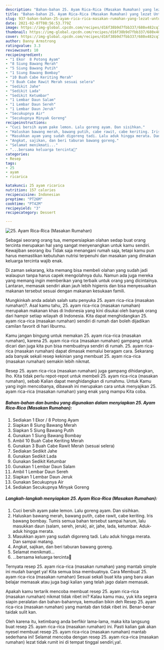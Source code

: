 ```yaml
---
description: "Bahan-bahan 25. Ayam Rica-Rica (Masakan Rumahan) yang lezat Untuk Jualan"
title: "Bahan-bahan 25. Ayam Rica-Rica (Masakan Rumahan) yang lezat Untuk Jualan"
slug: 937-bahan-bahan-25-ayam-rica-rica-masakan-rumahan-yang-lezat-untuk-jualan
date: 2021-02-07T08:56:53.779Z
image: https://img-global.cpcdn.com/recipes/d16f38b9d7fbb337/680x482cq70/25-ayam-rica-rica-masakan-rumahan-foto-resep-utama.jpg
thumbnail: https://img-global.cpcdn.com/recipes/d16f38b9d7fbb337/680x482cq70/25-ayam-rica-rica-masakan-rumahan-foto-resep-utama.jpg
cover: https://img-global.cpcdn.com/recipes/d16f38b9d7fbb337/680x482cq70/25-ayam-rica-rica-masakan-rumahan-foto-resep-utama.jpg
author: Danny Armstrong
ratingvalue: 3.3
reviewcount: 10
recipeingredient:
- "1 Ekor  8 Potong Ayam"
- "8 Siung Bawang Merah"
- "5 Siung Bawang Putih"
- "1 Siung Bawang Bombay"
- "10 Buah Cabe Keriting Merah"
- "3 Buah Cabe Rawit Merah sesuai selera"
- "Sedikit Jahe"
- "Sedikit Lada"
- "Sedikit Ketumbar"
- "1 Lembar Daun Salam"
- "1 Lembar Daun Sereh"
- "1 Lembar Daun Jeruk"
- "Secukupnya Air"
- "Secukupnya Minyak Goreng"
recipeinstructions:
- "Cuci bersih ayam pake lemon. Lalu goreng ayam. Dan sisihkan."
- "Haluskan bawang merah, bawang putih, cabe rawit, cabe keriting. Iris bawang bombay. Tumis semua bahan tersebut sampai harum, lalu masukkan daun (salam, sereh, jeruk), air, jahe, lada, ketumbar. Aduk-aduk hingga merata."
- "Masukkan ayam yang sudah digoreng tadi. Lalu aduk hingga merata. Dan sampai matang."
- "Angkat, sajikan, dan beri taburan bawang goreng."
- "Selamat menikmati..."
- "...bersama keluarga tercinta🍗"
categories:
- Resep
tags:
- 25
- ayam
- ricarica

katakunci: 25 ayam ricarica 
nutrition: 157 calories
recipecuisine: Indonesian
preptime: "PT26M"
cooktime: "PT42M"
recipeyield: "3"
recipecategory: Dessert

---
```



![25. Ayam Rica-Rica (Masakan Rumahan)](https://img-global.cpcdn.com/recipes/d16f38b9d7fbb337/680x482cq70/25-ayam-rica-rica-masakan-rumahan-foto-resep-utama.jpg)

Sebagai seorang orang tua, mempersiapkan olahan sedap buat orang tercinta merupakan hal yang sangat menyenangkan untuk kamu sendiri. Kewajiban seorang ibu Tidak saja menangani rumah saja, tetapi kamu pun harus memastikan kebutuhan nutrisi terpenuhi dan masakan yang dimakan keluarga tercinta wajib enak.

Di zaman  sekarang, kita memang bisa membeli olahan yang sudah jadi walaupun tanpa harus capek mengolahnya dulu. Namun ada juga mereka yang memang ingin memberikan yang terbaik untuk orang yang dicintainya. Lantaran, memasak sendiri akan jauh lebih higienis dan bisa menyesuaikan makanan tersebut sesuai dengan makanan kesukaan famili. 



Mungkinkah anda adalah salah satu penyuka 25. ayam rica-rica (masakan rumahan)?. Asal kamu tahu, 25. ayam rica-rica (masakan rumahan) merupakan makanan khas di Indonesia yang kini disukai oleh banyak orang dari hampir setiap wilayah di Indonesia. Kita dapat menghidangkan 25. ayam rica-rica (masakan rumahan) sendiri di rumah dan boleh dijadikan camilan favorit di hari liburmu.

Kamu jangan bingung untuk memakan 25. ayam rica-rica (masakan rumahan), karena 25. ayam rica-rica (masakan rumahan) gampang untuk dicari dan juga kita pun bisa membuatnya sendiri di rumah. 25. ayam rica-rica (masakan rumahan) dapat dimasak memalui beragam cara. Sekarang ada banyak sekali resep kekinian yang membuat 25. ayam rica-rica (masakan rumahan) semakin lebih nikmat.

Resep 25. ayam rica-rica (masakan rumahan) juga gampang dihidangkan, lho. Kita tidak perlu repot-repot untuk membeli 25. ayam rica-rica (masakan rumahan), sebab Kalian dapat menghidangkan di rumahmu. Untuk Kamu yang ingin mencobanya, dibawah ini merupakan cara untuk menyajikan 25. ayam rica-rica (masakan rumahan) yang enak yang mampu Kita coba.

<!--inarticleads1-->

##### Bahan-bahan dan bumbu yang digunakan dalam menyiapkan 25. Ayam Rica-Rica (Masakan Rumahan):

1. Sediakan 1 Ekor / 8 Potong Ayam
1. Siapkan 8 Siung Bawang Merah
1. Siapkan 5 Siung Bawang Putih
1. Gunakan 1 Siung Bawang Bombay
1. Ambil 10 Buah Cabe Keriting Merah
1. Gunakan 3 Buah Cabe Rawit Merah (sesuai selera)
1. Sediakan Sedikit Jahe
1. Gunakan Sedikit Lada
1. Gunakan Sedikit Ketumbar
1. Gunakan 1 Lembar Daun Salam
1. Ambil 1 Lembar Daun Sereh
1. Siapkan 1 Lembar Daun Jeruk
1. Gunakan Secukupnya Air
1. Sediakan Secukupnya Minyak Goreng




<!--inarticleads2-->

##### Langkah-langkah menyiapkan 25. Ayam Rica-Rica (Masakan Rumahan):

1. Cuci bersih ayam pake lemon. Lalu goreng ayam. Dan sisihkan.
1. Haluskan bawang merah, bawang putih, cabe rawit, cabe keriting. Iris bawang bombay. Tumis semua bahan tersebut sampai harum, lalu masukkan daun (salam, sereh, jeruk), air, jahe, lada, ketumbar. Aduk-aduk hingga merata.
1. Masukkan ayam yang sudah digoreng tadi. Lalu aduk hingga merata. Dan sampai matang.
1. Angkat, sajikan, dan beri taburan bawang goreng.
1. Selamat menikmati...
1. ...bersama keluarga tercinta🍗




Ternyata resep 25. ayam rica-rica (masakan rumahan) yang mantab simple ini mudah banget ya! Kita semua bisa membuatnya. Cara Membuat 25. ayam rica-rica (masakan rumahan) Sesuai sekali buat kita yang baru akan belajar memasak atau juga bagi kalian yang telah jago dalam memasak.

Apakah kamu tertarik mencoba membuat resep 25. ayam rica-rica (masakan rumahan) nikmat tidak ribet ini? Kalau kamu mau, yuk kita segera siapin peralatan dan bahan-bahannya, kemudian bikin deh Resep 25. ayam rica-rica (masakan rumahan) yang mantab dan tidak ribet ini. Benar-benar taidak sulit kan. 

Oleh karena itu, ketimbang anda berfikir lama-lama, maka kita langsung buat resep 25. ayam rica-rica (masakan rumahan) ini. Pasti kalian gak akan nyesel membuat resep 25. ayam rica-rica (masakan rumahan) mantab sederhana ini! Selamat mencoba dengan resep 25. ayam rica-rica (masakan rumahan) lezat tidak rumit ini di tempat tinggal sendiri,ya!.

